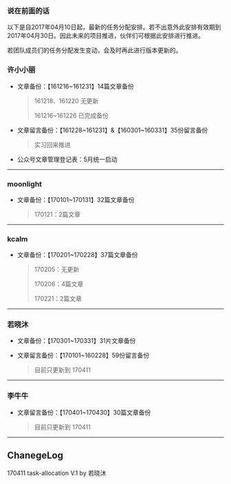 
### 说在前面的话

以下是自2017年04月10日起，最新的任务分配安排。若不出意外此安排有效期到2017年04月30日。因此未来的项目推进，伙伴们可根据此安排进行推进。

若团队成员们的任务分配发生变动，会及时再此进行版本更新的。


### 许小小丽

- 文章备份：【161216~161231】14篇文章备份

  > 161218、161220 无更新
  >
  > 161216~161226 已完成备份

- 文章留言备份：【161228~161231】&【160301~160331】35份留言备份

  > 实习回来推进

- 公众号文章管理登记表：5月统一启动


---


### moonlight

- 文章备份：【170101~170131】32篇文章备份

  > 170121：2篇文章


---


### kcalm

- 文章备份：【170201~170228】37篇文章备份

  > 170205：无更新
  >
  > 170206：4篇文章
  >
  > 170221：2篇文章


---


### 若晓沐

- 文章备份：【170301~170331】31片文章备份

- 文章留言备份：【170101~160228】59份留言备份

  > 目前只更新到 170411


---


### 李牛牛

- 文章留言备份：【170401~170430】30篇文章备份

  > 目前只更新到 170411


---


## ChanegeLog

170411 task-allocation V.1 by 若晓沐
